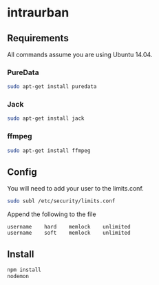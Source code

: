 # intraurban

## Requirements

All commands assume you are using Ubuntu 14.04.

### PureData
```bash
sudo apt-get install puredata
```

### Jack
```bash
sudo apt-get install jack
```

### ffmpeg
```bash
sudo apt-get install ffmpeg
```

## Config

You will need to add your user to the limits.conf.
```bash
sudo subl /etc/security/limits.conf
```

Append the following to the file

	username    hard    memlock    unlimited
	username    soft    memlock    unlimited

## Install

```bash
npm install
nodemon
```